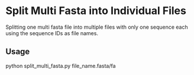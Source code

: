 # Split Multi Fasta into Individual Files

Splitting one multi fasta file into multiple files with only one sequence each using the sequence IDs as file names.

## Usage

python split_multi_fasta.py file_name.fasta/fa